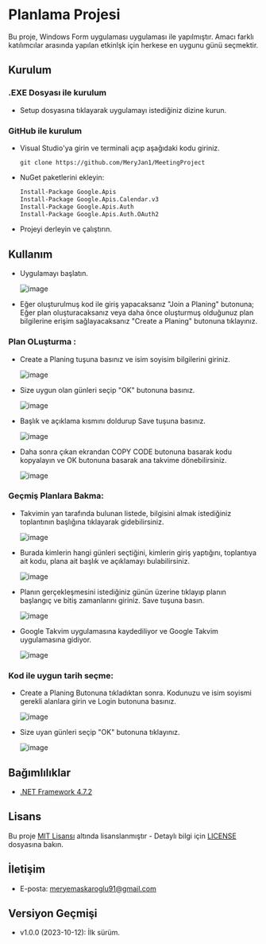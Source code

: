 # Planlama Projesi

Bu proje, Windows Form uygulaması uygulaması ile yapılmıştır. Amacı farklı katılımcılar arasında yapılan etkinlşk için herkese en uygunu günü seçmektir.


## Kurulum

### .EXE Dosyası ile kurulum

- Setup dosyasına tıklayarak uygulamayı istediğiniz dizine kurun.

### GitHub ile kurulum

- Visual Studio'ya girin ve terminali açıp aşağıdaki kodu giriniz.
  
  ```Terminal
  git clone https://github.com/MeryJan1/MeetingProject
    ```
  
- NuGet paketlerini ekleyin:
  
  ```bash
  Install-Package Google.Apis
  Install-Package Google.Apis.Calendar.v3
  Install-Package Google.Apis.Auth
  Install-Package Google.Apis.Auth.OAuth2
    ```  
- Projeyi derleyin ve çalıştırın.


## Kullanım

- Uygulamayı başlatın.
  
  ![image](https://github.com/MeryJan1/MeetingProject/assets/125815842/4c3a4ea7-bfff-4cd6-a2ee-da7219cfceec)

- Eğer oluşturulmuş kod ile giriş yapacaksanız "Join a Planing" butonuna; Eğer plan oluşturacaksanız veya daha önce oluşturmuş olduğunuz plan bilgilerine erişim sağlayacaksanız "Create a Planing" butonuna tıklayınız.
 
### Plan OLuşturma :

- Create a Planing tuşuna basınız ve isim soyisim bilgilerini giriniz.
  
  ![image](https://github.com/MeryJan1/MeetingProject/assets/125815842/edb242c7-c8eb-456f-b1ad-8a86c0f7c9e3)

- Size uygun olan günleri seçip "OK" butonuna basınız.
  
  ![image](https://github.com/MeryJan1/MeetingProject/assets/125815842/33d9490e-1726-46f0-ae8b-a28eb42fbd18)

- Başlık ve açıklama kısmını doldurup Save tuşuna basınız.
  
  ![image](https://github.com/MeryJan1/MeetingProject/assets/125815842/dc4c2f71-9200-4602-a20e-f527ff0dcfb6)

- Daha sonra çıkan ekrandan COPY CODE butonuna basarak kodu kopyalayın ve OK butonuna basarak ana takvime dönebilirsiniz.
  
  ![image](https://github.com/MeryJan1/MeetingProject/assets/125815842/fff01bb5-9eb5-4798-8d06-0362d0a7c6ff)

### Geçmiş Planlara Bakma:

- Takvimin yan tarafında bulunan listede, bilgisini almak istediğiniz toplantının başlığına tıklayarak gidebilirsiniz.
  
  ![image](https://github.com/MeryJan1/MeetingProject/assets/125815842/268125b9-3a54-464f-b59b-b833c26c0944)

- Burada kimlerin hangi günleri seçtiğini, kimlerin giriş yaptığını, toplantıya ait kodu, plana ait başlık ve açıklamayı bulabilirsiniz.
  
  ![image](https://github.com/MeryJan1/MeetingProject/assets/125815842/0407fc17-ffda-4729-85da-cc26af0a9101)

- Planın gerçekleşmesini istediğiniz günün üzerine tıklayıp planın başlangıç ve bitiş zamanlarını giriniz. Save tuşuna basın.
  
  ![image](https://github.com/MeryJan1/MeetingProject/assets/125815842/8f1679b5-3e7e-48a4-80c4-1078c5447988)

- Google Takvim uygulamasına kaydediliyor ve Google Takvim uygulamasına gidiyor.

  ![image](https://github.com/MeryJan1/MeetingProject/assets/125815842/0ddcfb1a-4ab0-4e2a-8f1e-aedfdf7828b7)

### Kod ile uygun tarih seçme:

- Create a Planing Butonuna tıkladıktan sonra. Kodunuzu ve isim soyismi gerekli alanlara girin ve Login butonuna basınız.
  
  ![image](https://github.com/MeryJan1/MeetingProject/assets/125815842/7ac4dcad-d5ec-408f-90c6-5cf29f53f6f9)

- Size uyan günleri seçip "OK" butonuna tıklayınız.
  
  ![image](https://github.com/MeryJan1/MeetingProject/assets/125815842/0371ecd5-7a70-4638-b0a1-935e60b54e2c)


## Bağımlılıklar

- [.NET Framework 4.7.2](https://dotnet.microsoft.com/download/dotnet-framework/net472)
  
  
## Lisans

Bu proje [MIT Lisansı](LICENSE) altında lisanslanmıştır - Detaylı bilgi için [LICENSE](LICENSE) dosyasına bakın.


## İletişim

- E-posta: [meryemaskaroglu91@gmail.com](mailto:meryemaskaroglu91@gmail.com)


## Versiyon Geçmişi

- v1.0.0 (2023-10-12): İlk sürüm.

